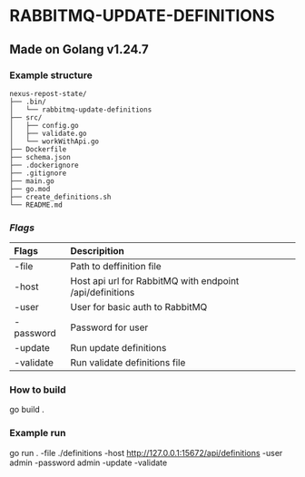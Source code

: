 # RABBITMQ-UPDATE-DEFINITIONS

## Made on Golang v1.24.7

### Example structure
    nexus-repost-state/
    ├── .bin/
    │   └── rabbitmq-update-definitions
    ├── src/
    │   ├── config.go
    │   ├── validate.go
    │   └── workWithApi.go
    ├── Dockerfile
    ├── schema.json
    ├── .dockerignore
    ├── .gitignore
    ├── main.go
    ├── go.mod
    ├── create_definitions.sh
    └── README.md

###  *Flags*
| Flags                   | Descripition                                             |
|:------------------------|:---------------------------------------------------------|
| -file                   | Path to deffinition file                                 |
| -host                   | Host api url for RabbitMQ with endpoint /api/definitions | 
| -user                   | User for basic auth to RabbitMQ                          |
| -password               | Password for user                                        |
| -update                 | Run update definitions                                   |
| -validate               | Run validate definitions file                            |


### How to build

go build .

### Example run
go run . -file ./definitions -host http://127.0.0.1:15672/api/definitions -user admin -password admin -update -validate 



